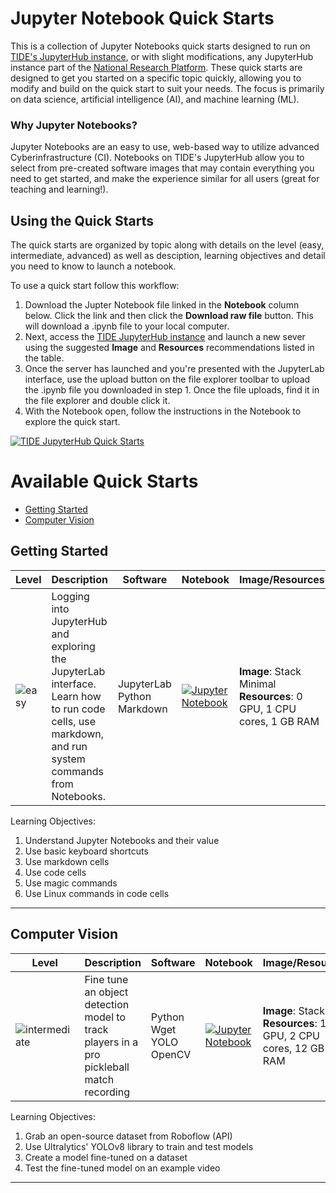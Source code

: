 # Jupyter Notebook Quick Starts
This is a collection of Jupyter Notebooks quick starts designed to run on [TIDE's JupyterHub instance](https://csu-tide-jupyterhub.nrp-nautilus.io/), or with slight modifications, any JupyterHub instance part of the [National Research Platform](https://nationalresearchplatform.org/). These quick starts are designed to get you started on a specific topic quickly, allowing you to modify and build on the quick start to suit your needs. The focus is primarily on data science, artificial intelligence (AI), and machine learning (ML).

### Why Jupyter Notebooks?
Jupyter Notebooks are an easy to use, web-based way to utilize advanced Cyberinfrastructure (CI). Notebooks on TIDE's JupyterHub allow you to select from pre-created software images that may contain everything you need to get started, and make the experience similar for all users (great for teaching and learning!).

## Using the Quick Starts

The quick starts are organized by topic along with details on the level (easy, intermediate, advanced) as well as desciption, learning objectives and detail you need to know to launch a notebook.

To use a quick start follow this workflow:

1. Download the Jupter Notebook file linked in the **Notebook** column below. Click the link and then click the **Download raw file** button. This will download a .ipynb file to your local computer.
2. Next, access the [TIDE JupyterHub instance](https://csu-tide-jupyterhub.nrp-nautilus.io/) and launch a new sever using the suggested **Image** and **Resources** recommendations listed in the table.
3. Once the server has launched and you're presented with the JupyterLab interface, use the upload button on the file explorer toolbar to upload the .ipynb file you downloaded in step 1. Once the file uploads, find it in the file explorer and double click it.
4. With the Notebook open, follow the instructions in the Notebook to explore the quick start.

[![TIDE JupyterHub Quick Starts](http://img.youtube.com/vi/w6rRg17f0u0/0.jpg)](http://www.youtube.com/watch?v=w6rRg17f0u0 "TIDE JupyterHub Quick Starts")

# Available Quick Starts

- [Getting Started](#getting-started)
- [Computer Vision](#computer-vision)

## Getting Started

| **Level** | **Description** | **Software** | **Notebook** | **Image/Resources** | **Time** |
| --------- | --------------- | ----------------------- | ------------ | --------- | -------- |
| ![easy][easy-badge] | Logging into JupyterHub and exploring the JupyterLab interface. Learn how to run code cells, use markdown, and run system commands from Notebooks. | JupyterLab</br>Python</br>Markdown | [![Jupyter Notebook][jupyter-badge]](getting-started/jupyter-getting-started.ipynb) | **Image**: Stack Minimal<br/>**Resources**: 0 GPU, 1 CPU cores, 1 GB RAM | 20 minutes | 

Learning Objectives:
1. Understand Jupyter Notebooks and their value
2. Use basic keyboard shortcuts
3. Use markdown cells
4. Use code cells
5. Use magic commands
6. Use Linux commands in code cells

***


## Computer Vision

| **Level** | **Description** | **Software** | **Notebook** | **Image/Resources** | **Time** |
| --------- | --------------- | ----------------------- | ------------ | --------- | -------- |
| ![intermediate][intermediate-badge] | Fine tune an object detection model to track players in a pro pickleball match recording | Python</br>Wget</br>YOLO</br>OpenCV | [![Jupyter Notebook][jupyter-badge]](computer-vision/roboflow.ipynb) | **Image**: Stack PRP<br/>**Resources**: 1 L40 GPU, 2 CPU cores, 12 GB RAM | 25 minutes | 

Learning Objectives:
1. Grab an open-source dataset from Roboflow (API)
2. Use Ultralytics' YOLOv8 library to train and test models
3. Create a model fine-tuned on a dataset
4. Test the fine-tuned model on an example video

***

<!-- MARKDOWN LINKS & IMAGES -->
<!-- https://www.markdownguide.org/basic-syntax/#reference-style-links -->
[easy-badge]: https://img.shields.io/badge/easy-%234CAF50?style=for-the-badge
[intermediate-badge]: https://img.shields.io/badge/intermediate-ed9121?style=for-the-badge
[advanced-badge]: https://img.shields.io/badge/advanced-%23F44336?style=for-the-badge
[jupyter-badge]: https://img.shields.io/badge/jupyter-.ipynb%20file-orange
